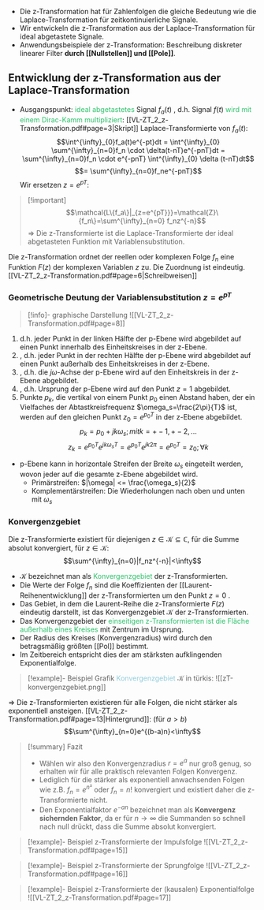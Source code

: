 - Die z-Transformation hat für Zahlenfolgen die gleiche Bedeutung wie die Laplace-Transformation für zeitkontinuierliche Signale. 
- Wir entwickeln die z-Transformation aus der Laplace-Transformation für ideal abgetastete Signale. 
- Anwendungsbeispiele der z-Transformation: Beschreibung diskreter linearer Filter **durch [[Nullstellen]] und [[Pole]]**.

## Entwicklung der z-Transformation aus der Laplace-Transformation
- Ausgangspunkt: <font color="#2DC26B">ideal abgetastetes</font> Signal $f_a(t)$ , d.h. Signal $f(t)$ <font color="#2DC26B">wird mit einem Dirac-Kamm multipliziert</font>: [[VL-ZT_2_z-Transformation.pdf#page=3|Skript]]
Laplace-Transformierte von $f_a(t)$: $$\int^{\infty}_{0}f_a(t)e^{-pt}dt = \int^{\infty}_{0} \sum^{\infty}_{n=0}f_n \cdot \delta(t-nT)e^{-pnT}dt = \sum^{\infty}_{n=0}f_n \cdot e^{-pnT} \int^{\infty}_{0} \delta (t-nT)dt$$
$$= \sum^{\infty}_{n=0}f_ne^{-pnT}$$
Wir ersetzen $z=e^{pT}$: 
>[!important] $$\mathcal{L\{f_a\}|_{z=e^{pT}}}=\mathcal{Z}\{f_n\}=\sum^{\infty}_{n=0} f_nz^{-n}$$
$\Rightarrow$ Die z-Transformierte ist die Laplace-Transformierte der ideal abgetasteten Funktion mit Variablensubstitution.

Die z-Transformation ordnet der reellen oder komplexen Folge $f_n$ eine Funktion $F(z)$ der komplexen Variablen $z$ zu. Die Zuordnung ist eindeutig. [[VL-ZT_2_z-Transformation.pdf#page=6|Schreibweisen]]

### Geometrische Deutung der Variablensubstitution $z=e^{pT}$
>[!info]- graphische Darstellung
>![[VL-ZT_2_z-Transformation.pdf#page=8]]

1. d.h. jeder Punkt in der linken Hälfte der p-Ebene wird abgebildet auf einen Punkt innerhalb des Einheitskreises in der z-Ebene. 
2. , d.h. jeder Punkt in der rechten Hälfte der p-Ebene wird abgebildet auf einen Punkt außerhalb des Einheitskreises in der z-Ebene. 
3. , d.h. die $j\omega$-Achse der p-Ebene wird auf den Einheitskreis in der z-Ebene abgebildet. 
4. , d.h. Ursprung der p-Ebene wird auf den Punkt $z=1$ abgebildet.
5. Punkte $p_k$, die vertikal von einem Punkt $p_0$ einen Abstand haben, der ein Vielfaches der Abtastkreisfrequenz $\omega_s=\frac{2\pi}{T}$ ist, werden auf den gleichen Punkt $z_0=e^{p_0T}$ in der z-Ebene abgebildet. 
 $$p_k=p_0+jk\omega_s; mit k=+-1,+-2,...$$
 $$z_k=e^{p_0T}e^{jk\omega_sT}=e^{p_0T}e^{jk2\pi}=e^{p_0T}=z_0; \forall k$$
- p-Ebene kann in horizontale Streifen der Breite $\omega_s$ eingeteilt werden, wovon jeder auf die gesamte z-Ebene abgebildet wird. 
	- Primärstreifen: $|\omega| <= \frac{\omega_s}{2}$ 
	- Komplementärstreifen: Die Wiederholungen nach oben und unten mit $\omega_s$

### Konvergenzgebiet
Die z-Transformierte existiert für diejenigen $z \in \mathcal{K} \subseteq \mathbb{C}$, für die Summe absolut konvergiert, für $z \in \mathcal{K}$: $$\sum^{\infty}_{n=0}|f_nz^{-n}|<\infty$$
- $\mathcal{K}$ bezeichnet man als <font color="#2DC26B">Konvergenzgebiet</font> der z-Transformierten.
- Die Werte der Folge $f_n$ sind die Koeffizienten der [[Laurent-Reihenentwicklung]] der z-Transformierten um den Punkt $z=0$ . 
- Das Gebiet, in dem die Laurent-Reihe die z-Transformierte $F(z)$ eindeutig darstellt, ist das Konvergenzgebiet $\mathcal{K}$ der z-Transformierten.
- Das Konvergenzgebiet der <font color="#2DC26B">einseitigen z-Transformierten ist die Fläche außerhalb eines Kreises</font> mit Zentrum im Ursprung.
- Der Radius des Kreises (Konvergenzradius) wird durch den betragsmäßig größten [[Pol]] bestimmt.
- Im Zeitbereich entspricht dies der am stärksten aufklingenden Exponentialfolge.
> [!example]- Beispiel Grafik
<font color="#92cddc">Konvergenzgebiet</font> $\mathcal{K}$ in türkis:
![[zT-konvergenzgebiet.png]]

$\Rightarrow$ Die z-Transformierten existieren für alle Folgen, die nicht stärker als exponentiell ansteigen.
[[VL-ZT_2_z-Transformation.pdf#page=13|Hintergrund]]: (für $a>b$) $$\sum^{\infty}_{n=0}e^{(b-a)n}<\infty$$ 

>[!summary] Fazit
>- Wählen wir also den Konvergenzradius $r=e^a$ nur groß genug, so erhalten wir für alle praktisch relevanten Folgen Konvergenz.
>- Lediglich für die stärker als exponentiell anwachsenden Folgen wie z.B. $f_n=e^{n²}$ oder $f_n = n!$ konvergiert und existiert daher die z- Transformierte nicht.
>- Den Exponentialfaktor $e^{-an}$ bezeichnet man als **Konvergenz sichernden Faktor**, da er für $n \rightarrow \infty$ die Summanden so schnell nach null drückt, dass die Summe absolut konvergiert.

>[!example]- Beispiel z-Transformierte der Impulsfolge
>![[VL-ZT_2_z-Transformation.pdf#page=15]]

>[!example]- Beispiel z-Transformierte der Sprungfolge
>![[VL-ZT_2_z-Transformation.pdf#page=16]]

>[!example]- Beispiel z-Transformierte der (kausalen) Exponentialfolge
>![[VL-ZT_2_z-Transformation.pdf#page=17]]




